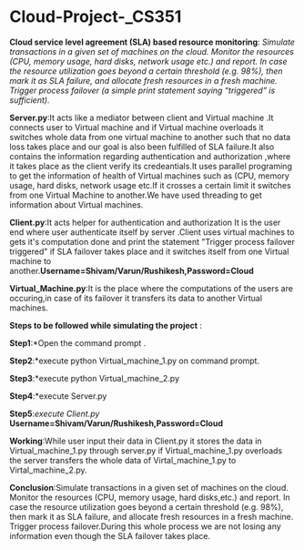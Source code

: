 # Cloud-Project-_CS351
**Cloud service level agreement (SLA) based resource monitoring**: *Simulate transactions in a given set of machines on the cloud. Monitor the resources (CPU, memory usage, hard disks, network usage etc.) and report. In case the resource utilization goes beyond a certain threshold (e.g. 98%), then mark it as SLA failure, and allocate fresh resources in a fresh machine. Trigger process failover (a simple print statement saying “triggered” is sufficient).*


**Server.py**:It acts like a mediator between client and Virtual machine .It connects user to Virtual machine and if Virtual machine overloads it switches whole data from one virtual machine to another such that no data loss takes place and our goal is also been fulfilled of SLA failure.It also contains the information regarding authentication and authorization ,where it takes place as the client verify its credeantials.It uses parallel programing to get the information of health of Virtual machines such as (CPU, memory usage, hard disks, network usage etc.If it crosses a certain limit it switches from one Virtual Machine to another.We have used threading to get information about Virtual machines.  



**Client.py**:It acts helper for authentication and authorization It is the user end where user authenticate itself by server .Client uses virtual machines to gets it's computation done and print the statement "Trigger process failover triggered" if SLA failover takes place and it switches itself from one Virtual machine to another.**Username=Shivam/Varun/Rushikesh,Password=Cloud**



**Virtual_Machine.py**:It is the place where the computations of the users are occuring,in case of its failover it transfers
its data to another Virtual machines.



**Steps to be followed while simulating the project** :

**Step1**:*Open the command prompt .

**Step2**:*execute python Virtual_machine_1.py on command prompt.

**Step3**:*execute python Virtual_machine_2.py

**Step4**:*execute Server.py

**Step5**:*execute Client.py*   **Username=Shivam/Varun/Rushikesh,Password=Cloud**

**Working**:While user input their data in Client.py it stores the data in Virtual_machine_1.py through server.py if Virtual_machine_1.py overloads the server transfers the whole data of Virtal_machine_1.py to Virtal_machine_2.py.

**Conclusion**:Simulate transactions in a given set of machines on the cloud. Monitor the resources (CPU, memory usage, hard disks,etc.) and report. In case the resource utilization goes beyond a certain threshold (e.g. 98%), then mark it as SLA failure, and allocate fresh resources in a fresh machine. Trigger process failover.During this whole process we are not losing any information even though the SLA failover takes place.


